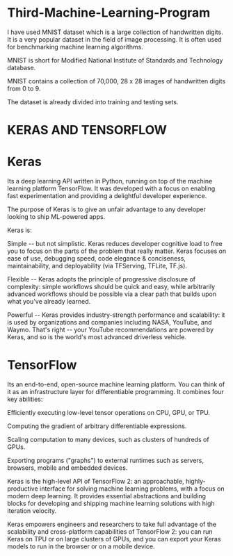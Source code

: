 # Third-Machine-Learning-Program

I have used MNIST dataset which is a large collection of handwritten digits. It is a very popular dataset in the field of image processing. It is often used for benchmarking machine learning algorithms.

MNIST is short for Modified National Institute of Standards and Technology database.

MNIST contains a collection of 70,000, 28 x 28 images of handwritten digits from 0 to 9.

The dataset is already divided into training and testing sets.


# KERAS AND TENSORFLOW

# Keras
Its a deep learning API written in Python, running on top of the machine learning platform TensorFlow. It was developed with a focus on enabling fast experimentation and providing a delightful developer experience.

The purpose of Keras is to give an unfair advantage to any developer looking to ship ML-powered apps.

Keras is:

Simple -- but not simplistic. Keras reduces developer cognitive load to free you to focus on the parts of the problem that really matter. Keras focuses on ease of use, debugging speed, code elegance & conciseness, maintainability, and deployability (via TFServing, TFLite, TF.js).

Flexible -- Keras adopts the principle of progressive disclosure of complexity: simple workflows should be quick and easy, while arbitrarily advanced workflows should be possible via a clear path that builds upon what you've already learned.

Powerful -- Keras provides industry-strength performance and scalability: it is used by organizations and companies including NASA, YouTube, and Waymo. That's right -- your YouTube recommendations are powered by Keras, and so is the world's most advanced driverless vehicle.

# TensorFlow 
Its an end-to-end, open-source machine learning platform. You can think of it as an infrastructure layer for differentiable programming. It combines four key abilities:

Efficiently executing low-level tensor operations on CPU, GPU, or TPU.

Computing the gradient of arbitrary differentiable expressions.

Scaling computation to many devices, such as clusters of hundreds of GPUs.

Exporting programs ("graphs") to external runtimes such as servers, browsers, mobile and embedded devices.

Keras is the high-level API of TensorFlow 2: an approachable, highly-productive interface for solving machine learning problems, with a focus on modern deep learning. It provides essential abstractions and building blocks for developing and shipping machine learning solutions with high iteration velocity.

Keras empowers engineers and researchers to take full advantage of the scalability and cross-platform capabilities of TensorFlow 2: you can run Keras on TPU or on large clusters of GPUs, and you can export your Keras models to run in the browser or on a mobile device.
